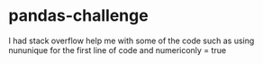# pandas-challenge
I had stack overflow help me with some of the code such as using nununique for the first line of code and numericonly = true

